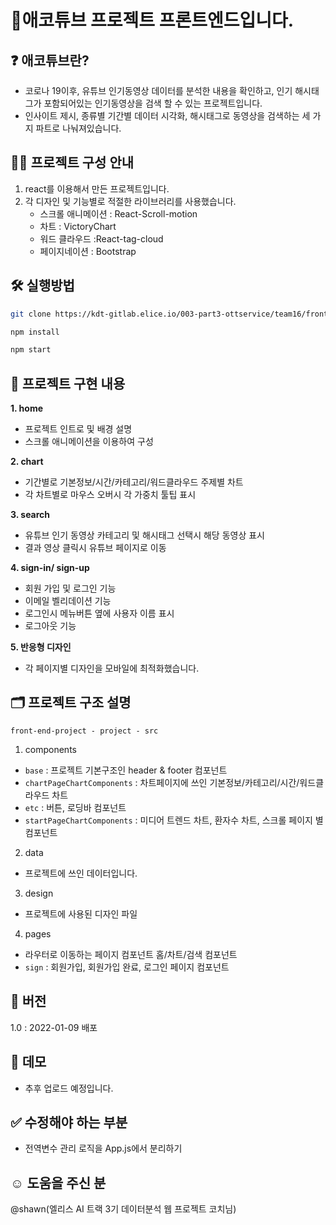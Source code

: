 # 🙌애코튜브 프로젝트 프론트엔드입니다.

## ❓ 애코튜브란?

- 코로나 19이후, 유튜브 인기동영상 데이터를 분석한 내용을 확인하고, 인기 해시태그가 포함되어있는 인기동영상을 검색 할 수 있는 프로젝트입니다.
- 인사이트 제시, 종류별 기간별 데이터 시각화, 해시태그로 동영상을 검색하는 세 가지 파트로 나눠져있습니다. 

## 🙋‍♀️ 프로젝트 구성 안내

1. react를 이용해서 만든 프로젝트입니다.
2. 각 디자인 및 기능별로 적절한 라이브러리를 사용했습니다.
   - 스크롤 애니메이션 : React-Scroll-motion
   - 차트 : VictoryChart
   - 워드 클라우드 :React-tag-cloud
   - 페이지네이션 : Bootstrap

## 🛠 실행방법

```bash
git clone https://kdt-gitlab.elice.io/003-part3-ottservice/team16/front-end-project.git

npm install

npm start
```

## 🤟 프로젝트 구현 내용

**1. home**

- 프로젝트 인트로 및 배경 설명
- 스크롤 애니메이션을 이용하여 구성

**2. chart**

- 기간별로 기본정보/시간/카테고리/워드클라우드 주제별 차트
- 각 차트별로 마우스 오버시 각 가중치 툴팁 표시

**3. search**

- 유튜브 인기 동영상 카테고리 및 해시태그 선택시 해당 동영상 표시
- 결과 영상 클릭시 유튜브 페이지로 이동

**4. sign-in/ sign-up**

- 회원 가입 및 로그인 기능
- 이메일 벨리데이션 기능
- 로그인시 메뉴버튼 옆에 사용자 이름 표시
- 로그아웃 기능

**5. 반응형 디자인**
- 각 페이지별 디자인을 모바일에 최적화했습니다.

## 🗂 프로젝트 구조 설명

`front-end-project - project - src `

1. components

- `base` : 프로젝트 기본구조인 header & footer 컴포넌트
- `chartPageChartComponents` : 차트페이지에 쓰인 기본정보/카테고리/시간/워드클라우드 차트
- `etc` : 버튼, 로딩바 컴포넌트
- `startPageChartComponents` : 미디어 트렌드 차트, 환자수 차트, 스크롤 페이지 별 컴포넌트

2. data

- 프로젝트에 쓰인 데이터입니다.

3. design

- 프로젝트에 사용된 디자인 파일

4. pages

- 라우터로 이동하는 페이지 컴포넌트 홈/차트/검색 컴포넌트
- `sign` : 회원가입, 회원가입 완료, 로그인 페이지 컴포넌트

## 🏅 버전

1.0 : 2022-01-09 배포

## 🥁 데모

- 추후 업로드 예정입니다.

## ✅ 수정해야 하는 부분

- 전역변수 관리 로직을 App.js에서 분리하기

## ☺️ 도움을 주신 분

@shawn(엘리스 AI 트랙 3기 데이터분석 웹 프로젝트 코치님)
